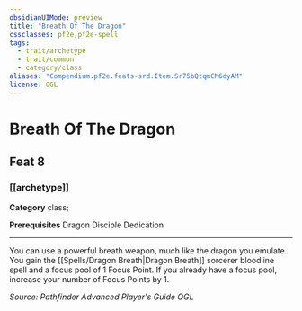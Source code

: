 ```yaml
---
obsidianUIMode: preview
title: "Breath Of The Dragon"
cssclasses: pf2e,pf2e-spell
tags:
  - trait/archetype
  - trait/common
  - category/class
aliases: "Compendium.pf2e.feats-srd.Item.Sr75bQtqmCM6dyAM"
license: OGL
---
```

# Breath Of The Dragon
## Feat 8
### [[archetype]]

**Category** class; 



**Prerequisites** Dragon Disciple Dedication
* * *
You can use a powerful breath weapon, much like the dragon you emulate. You gain the [[Spells/Dragon Breath|Dragon Breath]] sorcerer bloodline spell and a focus pool of 1 Focus Point. If you already have a focus pool, increase your number of Focus Points by 1.

*Source: Pathfinder Advanced Player's Guide*
*OGL*